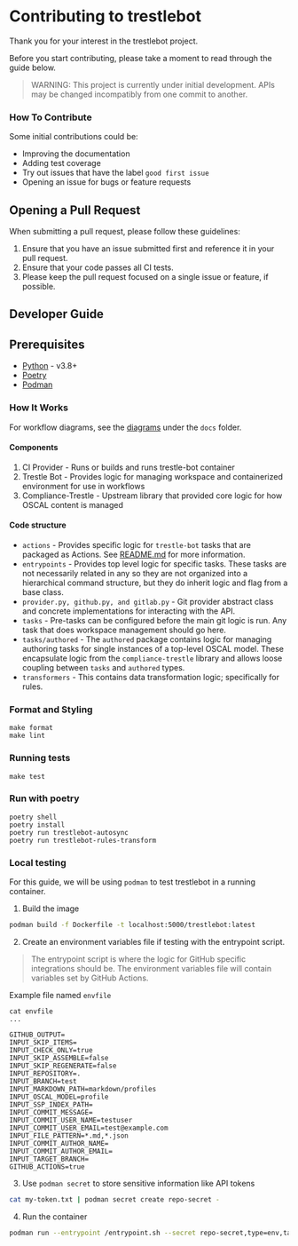 # Contributing to trestlebot

Thank you for your interest in the trestlebot project.

Before you start contributing, please take a moment to read through the guide below.

> WARNING: This project is currently under initial development. APIs may be changed incompatibly from one commit to another.

### How To Contribute

Some initial contributions could be:

- Improving the documentation
- Adding test coverage
- Try out issues that have the label `good first issue`
- Opening an issue for bugs or feature requests

## Opening a Pull Request

When submitting a pull request, please follow these guidelines:

1. Ensure that you have an issue submitted first and reference it in your pull request.
2. Ensure that your code passes all CI tests.
3. Please keep the pull request focused on a single issue or feature, if possible.

## Developer Guide

## Prerequisites

- [Python](https://www.python.org/downloads/) - v3.8+
- [Poetry](https://python-poetry.org/)
- [Podman](https://podman.io/docs/installation)

### How It Works

For workflow diagrams, see the [diagrams](./docs/diagrams/) under the `docs` folder.

#### Components

1. CI Provider - Runs or builds and runs trestle-bot container
2. Trestle Bot - Provides logic for managing workspace and containerized environment for use in workflows
3. Compliance-Trestle - Upstream library that provided core logic for how OSCAL content is managed

#### Code structure

- `actions` - Provides specific logic for `trestle-bot` tasks that are packaged as Actions. See [README.md](./actions/README.md) for more information.
- `entrypoints` - Provides top level logic for specific tasks. These tasks are not necessarily related in any so they are not organized into a hierarchical command structure, but they do inherit logic and flag from a base class.
- `provider.py, github.py, and gitlab.py` - Git provider abstract class and concrete implementations for interacting with the API.
- `tasks` - Pre-tasks can be configured before the main git logic is run. Any task that does workspace management should go here.
- `tasks/authored` - The `authored` package contains logic for managing authoring tasks for single instances of a top-level OSCAL model. These encapsulate logic from the `compliance-trestle` library and allows loose coupling between `tasks` and `authored` types.
- `transformers` - This contains data transformation logic; specifically for rules. 

### Format and Styling

```
make format
make lint
```

### Running tests
```
make test
```

### Run with poetry
```
poetry shell
poetry install
poetry run trestlebot-autosync
poetry run trestlebot-rules-transform
```

### Local testing

For this guide, we will be using `podman` to test trestlebot in a running container.

1. Build the image

```bash
podman build -f Dockerfile -t localhost:5000/trestlebot:latest
```

2. Create an environment variables file if testing with the entrypoint script.

> The entrypoint script is where the logic for GitHub specific integrations should be. The environment variables file will contain variables set by GitHub Actions.

Example file named `envfile`

```
cat envfile
...

GITHUB_OUTPUT=
INPUT_SKIP_ITEMS=
INPUT_CHECK_ONLY=true
INPUT_SKIP_ASSEMBLE=false
INPUT_SKIP_REGENERATE=false
INPUT_REPOSITORY=.
INPUT_BRANCH=test
INPUT_MARKDOWN_PATH=markdown/profiles
INPUT_OSCAL_MODEL=profile
INPUT_SSP_INDEX_PATH=
INPUT_COMMIT_MESSAGE=
INPUT_COMMIT_USER_NAME=testuser
INPUT_COMMIT_USER_EMAIL=test@example.com
INPUT_FILE_PATTERN=*.md,*.json
INPUT_COMMIT_AUTHOR_NAME=
INPUT_COMMIT_AUTHOR_EMAIL=
INPUT_TARGET_BRANCH=
GITHUB_ACTIONS=true

```
3. Use `podman secret` to store sensitive information like API tokens

```bash
cat my-token.txt | podman secret create repo-secret -
```

4. Run the container

```bash
podman run --entrypoint /entrypoint.sh --secret repo-secret,type=env,target=GITHUB_TOKEN --env-file=envfile -v my-trestle-space:/data -w /data localhost:5000/trestlebot:latest
```